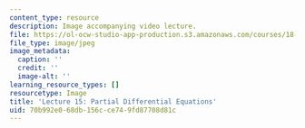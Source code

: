```yaml
---
content_type: resource
description: Image accompanying video lecture.
file: https://ol-ocw-studio-app-production.s3.amazonaws.com/courses/18-02-multivariable-calculus-fall-2007/70b992e068db156cce749fd87708d81c_15.jpg
file_type: image/jpeg
image_metadata:
  caption: ''
  credit: ''
  image-alt: ''
learning_resource_types: []
resourcetype: Image
title: 'Lecture 15: Partial Differential Equations'
uid: 70b992e0-68db-156c-ce74-9fd87708d81c
---
```

